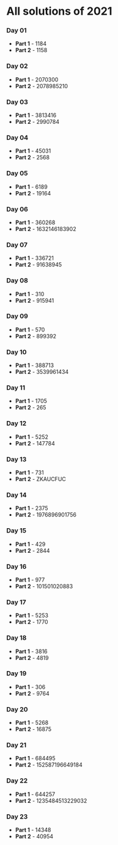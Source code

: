 # All solutions of 2021

### Day 01
* **Part 1** - 1184
* **Part 2** - 1158

### Day 02
* **Part 1** - 2070300
* **Part 2** - 2078985210

### Day 03
* **Part 1** - 3813416
* **Part 2** - 2990784

### Day 04
* **Part 1** - 45031
* **Part 2** - 2568

### Day 05
* **Part 1** - 6189
* **Part 2** - 19164

### Day 06
* **Part 1** - 360268
* **Part 2** - 1632146183902

### Day 07
* **Part 1** - 336721
* **Part 2** - 91638945

### Day 08
* **Part 1** - 310
* **Part 2** - 915941

### Day 09
* **Part 1** - 570
* **Part 2** - 899392

### Day 10
* **Part 1** - 388713
* **Part 2** - 3539961434

### Day 11
* **Part 1** - 1705
* **Part 2** - 265

### Day 12
* **Part 1** - 5252
* **Part 2** - 147784

### Day 13
* **Part 1** - 731
* **Part 2** - ZKAUCFUC

### Day 14
* **Part 1** - 2375
* **Part 2** - 1976896901756

### Day 15
* **Part 1** - 429
* **Part 2** - 2844

### Day 16
* **Part 1** - 977
* **Part 2** - 101501020883

### Day 17
* **Part 1** - 5253
* **Part 2** - 1770

### Day 18
* **Part 1** - 3816
* **Part 2** - 4819

### Day 19
* **Part 1** - 306
* **Part 2** - 9764

### Day 20
* **Part 1** - 5268
* **Part 2** - 16875

### Day 21
* **Part 1** - 684495
* **Part 2** - 152587196649184

### Day 22
* **Part 1** - 644257
* **Part 2** - 1235484513229032

### Day 23
* **Part 1** - 14348
* **Part 2** - 40954
